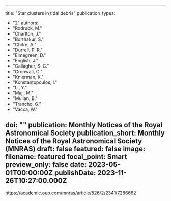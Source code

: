 
---
title: "Star clusters in tidal debris"
publication_types:
  - "2"
authors:
  - "Rodruck, M."
  - "Charlton, J."
  - "Borthakur, S."
  - "Chitre, A."
  - "Durrell, P. R."
  - "Elmegreen, D."
  - "English, J."
  - "Gallagher, S. C."
  - "Gronwall, C."
  - "Knierman, K."
  - "Konstantopoulos, I."
  - "Li, Y."
  - "Maji, M."
  - "Mullan, B."
  - "Trancho, G."
  - "Vacca, W."

doi: ""
publication: Monthly Notices of the Royal Astronomical Society
publication_short: Monthly Notices of the Royal Astronomical Society (MNRAS)
draft: false
featured: false
image:
  filename: featured
  focal_point: Smart
  preview_only: false
date: 2023-05-01T00:00:00Z
publishDate: 2023-11-26T10:27:00.000Z
---
<https://academic.oup.com/mnras/article/526/2/2341/7286662>

